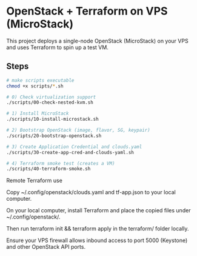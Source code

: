 # OpenStack + Terraform on VPS (MicroStack)

This project deploys a single-node OpenStack (MicroStack) on your VPS and uses Terraform to spin up a test VM.

## Steps

```bash
# make scripts executable
chmod +x scripts/*.sh

# 0) Check virtualization support
./scripts/00-check-nested-kvm.sh

# 1) Install MicroStack
./scripts/10-install-microstack.sh

# 2) Bootstrap OpenStack (image, flavor, SG, keypair)
./scripts/20-bootstrap-openstack.sh

# 3) Create Application Credential and clouds.yaml
./scripts/30-create-app-cred-and-clouds-yaml.sh

# 4) Terraform smoke test (creates a VM)
./scripts/40-terraform-smoke.sh
```

Remote Terraform use

Copy ~/.config/openstack/clouds.yaml and tf-app.json to your local computer.

On your local computer, install Terraform and place the copied files under ~/.config/openstack/.

Then run terraform init && terraform apply in the terraform/ folder locally.

Ensure your VPS firewall allows inbound access to port 5000 (Keystone) and other OpenStack API ports.

